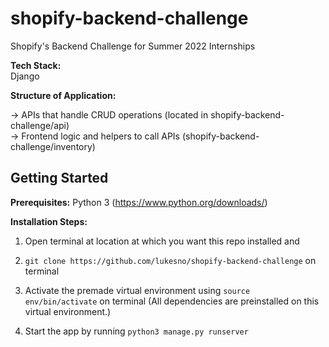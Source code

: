 # shopify-backend-challenge
Shopify's Backend Challenge for Summer 2022 Internships

**Tech Stack:**  
Django

**Structure of Application:**

-> APIs that handle CRUD operations (located in shopify-backend-challenge/api)  
-> Frontend logic and helpers to call APIs (shopify-backend-challenge/inventory)  



## Getting Started

**Prerequisites:** 
Python 3 (https://www.python.org/downloads/)

**Installation Steps:**
1. Open terminal at location at which you want this repo installed and 

2. `git clone https://github.com/lukesno/shopify-backend-challenge` on terminal

3. Activate the premade virtual environment using `source env/bin/activate` on terminal (All dependencies are preinstalled on this virtual environment.)

4. Start the app by running `python3 manage.py runserver`

